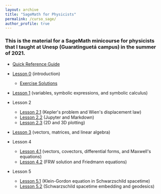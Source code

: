 ```yaml
---
layout: archive
title: "SageMath for Physicists"
permalink: /curso_sage/
author_profile: true
---
```


### This is the material for a SageMath minicourse for physicists that I taught at Unesp (Guaratinguetá campus) in the summer of 2021.

* [Quick Reference Guide](/files/quickref-calc.pdf)

* [Lesson 0](https://nbviewer.jupyter.org/github/rogeriotc/SageMath_Phys/blob/main/aula_0.ipynb) (introduction)
    * [Exercise Solutions](https://nbviewer.jupyter.org/github/rogeriotc/SageMath_Phys/blob/main/aula_0_sol.ipynb)
* [Lesson 1](https://nbviewer.jupyter.org/github/rogeriotc/SageMath_Phys/blob/main/aula_1.ipynb) (variables, symbolic expressions, and symbolic calculus)
* Lesson 2
    * [Lesson 2.1](https://nbviewer.jupyter.org/github/rogeriotc/SageMath_Phys/blob/main/aula_2_1.ipynb) (Kepler's problem and Wien's displacement law)
    * [Lesson 2.2](https://nbviewer.jupyter.org/github/rogeriotc/SageMath_Phys/blob/main/aula_2_2.ipynb) (Jupyter and Markdown)
    * [Lesson 2.3](https://nbviewer.jupyter.org/github/rogeriotc/SageMath_Phys/blob/main/aula_2_3.ipynb) (2D and 3D plotting)
* [Lesson 3](https://nbviewer.jupyter.org/github/rogeriotc/SageMath_Phys/blob/main/aula_3.ipynb) (vectors, matrices, and linear algebra)
* Lesson 4
    * [Lesson 4.1](https://nbviewer.jupyter.org/github/rogeriotc/SageMath_Phys/blob/main/Aula_4_1.ipynb) (vectors, covectors, differential forms, and Maxwell's equations)
    * [Lesson 4.2](https://nbviewer.jupyter.org/github/rogeriotc/SageMath_Phys/blob/main/Aula_4_2.ipynb) (FRW solution and Friedmann equations)
* Lesson 5
    * [Lesson 5.1](https://nbviewer.jupyter.org/github/rogeriotc/SageMath_Phys/blob/main/Aula_5_1.ipynb) (Klein-Gordon equation in Schwarzschild spacetime)
    * [Lesson 5.2](https://nbviewer.jupyter.org/github/rogeriotc/SageMath_Phys/blob/main/Aula_5_2.ipynb) (Schwarzschild spacetime embedding and geodesics)
